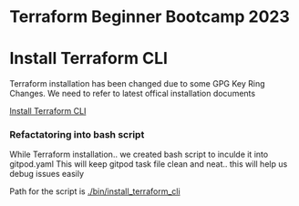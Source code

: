 # Terraform Beginner Bootcamp 2023

# Install Terraform CLI 
Terraform installation has been changed due to some GPG Key Ring Changes. We need to refer to latest offical installation documents 

[Install Terraform CLI](https://developer.hashicorp.com/terraform/tutorials/aws-get-started/install-cli)

### Refactatoring into bash script

While Terraform installation.. we created bash script to inculde it into gitpod.yaml
This will keep gitpod task file clean and neat.. this will help us debug issues easily

Path for the script is [./bin/install_terraform_cli](./bin/install_terraform_cli)


